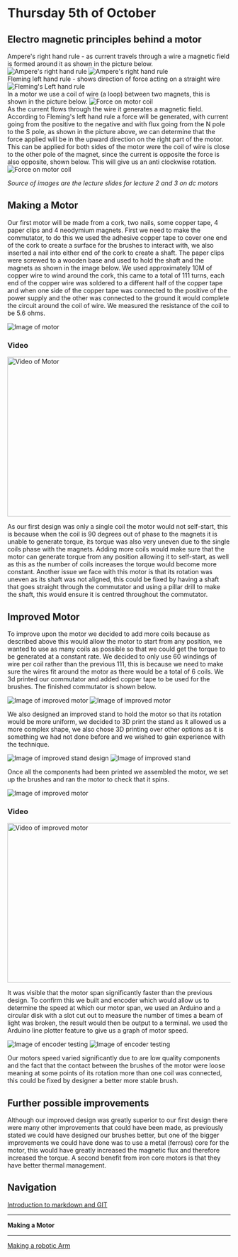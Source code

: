 # Thursday 5th of October  
## Electro magnetic principles behind a motor
Ampere's right hand rule - as current travels through a wire a magnetic field is formed around it as shown in the picture below.
![Ampere's right hand rule](https://raw.githubusercontent.com/AandJ/ROCO222/master/ROCO222_Img/Field_Arround_wire.png "Ampere's right hand rule")
![Ampere's right hand rule](https://raw.githubusercontent.com/AandJ/ROCO222/master/ROCO222_Img/Field_Arround_wire_2.png "Ampere's right hand rule")  
Fleming left hand rule - shows direction of force acting on a straight wire
![Fleming's Left hand rule](https://raw.githubusercontent.com/AandJ/ROCO222/master/ROCO222_Img/Left_hand_rule.png "Fleming's Left hand rule")  
In a motor we use a coil of wire (a loop) between two magnets, this is shown in the picture below.
![Force on motor coil](https://raw.githubusercontent.com/AandJ/ROCO222/master/ROCO222_Img/DC_Motor_Principles.png "Force on motor coil")  
As the current flows through the wire it generates a magnetic field. According to Fleming's left hand rule a force will be generated, with current going from the positive to the negative and with flux going from the N pole to the S pole, as shown in the picture above, we can determine that the force applied will be in the upward direction on the right part of the motor. This can be applied for both sides of the motor were the coil of wire is close to the other pole of the magnet, since the current is opposite the force is also opposite, shown below. This will give us an anti clockwise rotation.
![Force on motor coil](https://raw.githubusercontent.com/AandJ/ROCO222/master/ROCO222_Img/DC_Motor_Principles_2.png "Force on motor coil")

*Source of images are the lecture slides for lecture 2 and 3 on dc motors*
## Making a Motor 
Our first motor will be made from a cork, two nails, some copper tape, 4 paper clips and 4 neodymium magnets.
First we need to make the commutator, to do this we used the adhesive copper tape to cover one end of the cork to create a surface for the brushes to interact with, we also inserted a nail into either end of the cork to create a shaft. The paper clips were screwed to a wooden base and used to hold the shaft and the magnets as shown in the image below. We used approximately 10M of copper wire to wind around the cork, this came to a total of 111 turns, each end of the copper wire was soldered to a different half of the copper tape and when one side of the copper tape was connected to the positive of the power supply and the other was connected to the ground it would complete the circuit around the coil of wire. We measured the resistance of the coil to be 5.6 ohms.

![Image of motor](https://raw.githubusercontent.com/AandJ/ROCO222/master/ROCO222_Img/041.JPG "Image of motor")

### Video
<a href="https://www.youtube.com/watch?v=IyP9AZi4azg" target="_blank"><img src="http://img.youtube.com/vi/IyP9AZi4azg/0.jpg" alt="Video of Motor" width="640" height="360" border="0" /></a>

As our first design was only a single coil the motor would not self-start, this is because when the coil is 90 degrees out of phase to the magnets it is unable to generate torque, its torque was also very uneven due to the single coils phase with the magnets. Adding more coils would make sure that the motor can generate torque from any position allowing it to self-start, as well as this as the number of coils increases the torque would become more constant. Another issue we face with this motor is that its rotation was uneven as its shaft was not aligned, this could be fixed by having a shaft that goes straight through the commutator and using a pillar drill to make the shaft, this would ensure it is centred throughout the commutator.

## Improved Motor
To improve upon the motor we decided to add more coils because as described above this would allow the motor to start from any position, we wanted to use as many coils as possible so that we could get the torque to be generated at a constant rate.  We decided to only use 60 windings of wire per coil rather than the previous 111,
this is because we need to make sure the wires fit around the motor as there would be a total of 6 coils. We 3d printed our commutator and added copper tape to be used for the brushes. The finished commutator is shown below.

![Image of improved motor](https://raw.githubusercontent.com/AandJ/ROCO222/master/ROCO222_Img/006.JPG "Image 1 of improved motor")
![Image of improved motor](https://raw.githubusercontent.com/AandJ/ROCO222/master/ROCO222_Img/008.JPG "Image 2 of improved motor")

We also designed an improved stand to hold the motor so that its rotation would be more uniform, we decided to 3D print the stand as it allowed us a more complex shape,
we also chose 3D printing over other options as it is something we had not done before and we wished to gain experience with the technique.

![Image of improved stand design](https://raw.githubusercontent.com/AandJ/ROCO222/master/ROCO222_Img/001.JPG "Image of improved stand design")
![Image of improved stand](https://raw.githubusercontent.com/AandJ/ROCO222/master/ROCO222_Img/016.JPG "Image of improved stand")

Once all the components had been printed we assembled the motor, we set up the brushes and ran the motor to check that it spins.

![Image of improved motor](https://raw.githubusercontent.com/AandJ/ROCO222/master/ROCO222_Img/3-2.JPG "Image of improved motor")

### Video
<a href="https://www.youtube.com/watch?v=8vkcDZ_r6UE" target="_blank"><img src="http://img.youtube.com/vi/8vkcDZ_r6UE/0.jpg" alt="Video of improved motor" width="640" height="360" border="0" /></a>

It was visible that the motor span significantly faster than the previous design. To confirm this we built and encoder which would allow us to determine the speed at which our motor span, we used an Arduino and a circular disk with a slot cut out to measure the number of times a beam of light was broken, the result would then be output to a terminal. we used the Arduino line plotter feature to give us a graph of motor speed.

![Image of encoder testing](https://raw.githubusercontent.com/AandJ/ROCO222/master/ROCO222_Img/3-1.JPG "Image of encoder testing")
![Image of encoder testing](https://raw.githubusercontent.com/AandJ/ROCO222/master/ROCO222_Img/3-4.JPG "Image of encoder testing")

Our motors speed varied significantly due to are low quality components and the fact that the contact between the brushes of the motor were loose meaning at some points of its rotation more than one coil was connected, this could be fixed by designer a better more stable brush.

## Further possible improvements
Although our improved design was greatly superior to our first design there were many other improvements that could have been made, as previously stated we could have designed our brushes better, but one of the bigger improvements we could have done was to use a metal (ferrous) core for the motor, this would have greatly increased the magnetic flux and therefore increased the torque. A second benefit from iron core motors is that they have better thermal management.

## Navigation
[Introduction to markdown and GIT](https://github.com/AandJ/ROCO222/blob/master/journal.md)
***
__Making a Motor__
***
[Making a robotic Arm](https://github.com/AandJ/ROCO222/blob/master/journal-3.md)

